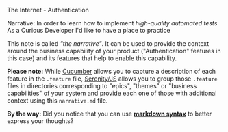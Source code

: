 The Internet - Authentication

Narrative:
In order to learn how to implement _high-quality automated tests_
As a Curious Developer
I'd like to have a place to practice

This note is called _"the narrative"_. It can be used to provide the context around the business capability of your
product ("Authentication" features in this case) and its features that help to enable this capability.

**Please note:** While [Cucumber](https://github.com/cucumber/cucumber-js) allows you to capture a description
of each feature in the `.feature` file, [Serenity/JS](https://serenity-js.org) allows you to group those `.feature`
files in directories corresponding to "epics", "themes" or "business capabilities" of your system and provide
each one of those with additional context using this `narrative.md` file.

**By the way:** Did you notice that you can use **[markdown syntax](https://www.markdownguide.org/)** to better express
your thoughts?
